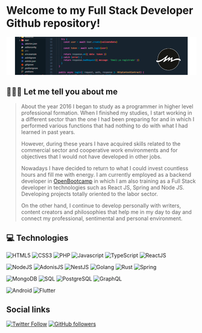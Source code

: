 # Welcome to my **Full Stack Developer** Github repository!

![AMDevelop Readme Header](./assets/github-header.png)

## 🧑🏻‍💻 Let me tell you about me
> 
> About the year 2016 I began to study as a programmer in higher level professional formation. When I finished my studies, I start working in a different sector than the one I had been preparing for and in which I performed various functions that had nothing to do with what I had learned in past years.
> 
> However, during these years I have acquired skills related to the commercial sector and cooperative work environments and for objectives that I would not have developed in other jobs.
> 
> Nowadays I have decided to return to what I could invest countless hours and fill me with energy. I am currently employed as a backend developer in [OpenBootcamp](https://open-bootcamp.com/) in which I am also training as a Full Stack developer in technologies such as React JS, Spring and Node JS. Developing projects totally oriented to the labor sector.
> 
> On the other hand, I continue to develop personally with writers, content creators and philosophies that help me in my day to day and connect my professional, sentimental and personal environment.


## 💻 Technologies

![HTML5](https://img.shields.io/static/v1?label=&message=HTML5&color=E34F26&logo=HTML5&logoColor=FFFFFF) 
![CSS3](https://img.shields.io/static/v1?label=&message=CSS3&color=1572B6&logo=CSS3&logoColor=FFFFFF) 
![PHP](https://img.shields.io/static/v1?label=&message=PHP&color=777BB4&logo=PHP&logoColor=FFFFFF) 
![Javascript](https://img.shields.io/static/v1?label=&message=JavaScript&color=F7DF1E&logo=Javascript&logoColor=FFFFFF) 
![TypeScript](https://img.shields.io/static/v1?label=&message=TypeScript&color=3178C6&logo=Typescript&logoColor=FFFFFF) 
![ReactJS](https://img.shields.io/static/v1?label=&message=ReactJS&color=61DAFB&logo=react&logoColor=FFFFFF) 

![NodeJS](https://img.shields.io/static/v1?label=&message=NodeJS&color=339933&logo=NODE.js&logoColor=FFFFFF) 
![AdonisJS](https://img.shields.io/static/v1?label=&message=AdonisJS&color=5A45FF&logo=adonisjs&logoColor=FFFFFF) 
![NestJS](https://img.shields.io/static/v1?label=&message=NestJS&color=E0234E&logo=nestjs&logoColor=FFFFFF) 
![Golang](https://img.shields.io/static/v1?label=&message=Golang&color=00ADD8&logo=Go&logoColor=FFFFFF) 
![Rust](https://img.shields.io/static/v1?label=&message=Rust&color=000000&logo=Rust&logoColor=FFFFFF)
![Spring](https://img.shields.io/static/v1?label=&message=Spring&color=6DB33F&logo=Spring&logoColor=FFFFFF) 

![MongoDB](https://img.shields.io/static/v1?label=&message=MongoDB&color=47A248&logo=MongoDB&logoColor=FFFFFF) 
![SQL](https://img.shields.io/static/v1?label=&message=SQL&color=4479A1&logo=mySQL&logoColor=FFFFFF) 
![PostgreSQL](https://img.shields.io/static/v1?label=&message=PostgreSQL&color=4169E1&logo=postgresql&logoColor=FFFFFF) 
![GraphQL](https://img.shields.io/static/v1?label=&message=GraphQL&color=E10098&logo=GraphQL&logoColor=FFFFFF) 

![Android](https://img.shields.io/static/v1?label=&message=Android&color=3DDC84&logo=Android&logoColor=FFFFFF) 
![Flutter](https://img.shields.io/static/v1?label=&message=Flutter&color=02569B&logo=Flutter&logoColor=FFFFFF) 


## Social links

[![Twitter Follow](https://img.shields.io/twitter/follow/amm_dev?label=Twitter&logo=Twitter&style=social)](https://twitter.com/amm_dev) [![GitHub followers](https://img.shields.io/github/followers/AMDevelopOB?label=Github&style=social)](https://github.com/AMDevelopOB)



